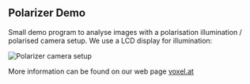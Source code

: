 ## Polarizer Demo

Small demo program to analyse images with a polarisation illumination / polarised camera setup. We use a LCD display for illumination:

![Polarizer camera setup](pola_detail_600.jpg?raw=true "Polarizer camera setup")

More information can be found on our web page [voxel.at](https://www.voxel.at/vx8/polarising-results)
